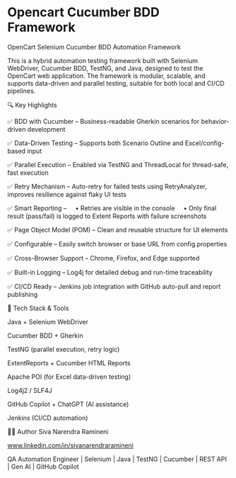 
 # Opencart Cucumber BDD Framework

OpenCart Selenium Cucumber BDD Automation Framework

This is a hybrid automation testing framework built with Selenium WebDriver, Cucumber BDD, TestNG, and Java, designed to test the OpenCart web application. The framework is modular, scalable, and supports data-driven and parallel testing, suitable for both local and CI/CD pipelines.

🔍 Key Highlights

✅ BDD with Cucumber – Business-readable Gherkin scenarios for behavior-driven development

✅ Data-Driven Testing – Supports both Scenario Outline and Excel/config-based input

✅ Parallel Execution – Enabled via TestNG and ThreadLocal<WebDriver> for thread-safe, fast execution

✅ Retry Mechanism – Auto-retry for failed tests using RetryAnalyzer, improves resilience against flaky UI tests

✅ Smart Reporting –
    • Retries are visible in the console
    • Only final result (pass/fail) is logged to Extent Reports with failure screenshots
    
✅ Page Object Model (POM) – Clean and reusable structure for UI elements

✅ Configurable – Easily switch browser or base URL from config.properties

✅ Cross-Browser Support – Chrome, Firefox, and Edge supported

✅ Built-in Logging – Log4j for detailed debug and run-time traceability

✅ CI/CD Ready – Jenkins job integration with GitHub auto-pull and report publishing

🔧 Tech Stack & Tools

Java + Selenium WebDriver

Cucumber BDD + Gherkin

TestNG (parallel execution, retry logic)

ExtentReports + Cucumber HTML Reports

Apache POI (for Excel data-driven testing)

Log4j2 / SLF4J

GitHub Copilot + ChatGPT (AI assistance)

Jenkins (CI/CD automation)

👨‍💻 Author
Siva Narendra Ramineni

www.linkedin.com/in/sivanarendraramineni

QA Automation Engineer | Selenium | Java | TestNG | Cucumber | REST API | Gen AI | GitHub Copilot
